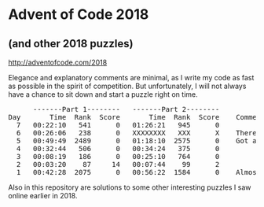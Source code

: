 # Advent of Code 2018
## (and other 2018 puzzles)
http://adventofcode.com/2018

Elegance and explanatory comments are minimal, as I write my code as fast as possible in the spirit of competition. But unfortunately, I will not always have a chance to sit down and start a puzzle right on time.

<pre>      <span>-------Part 1--------</span>   <span>-------Part 2--------</span>
Day   <span>    Time  Rank  Score</span>   <span>    Time  Rank  Score</span> <span>   Comments </span>
  7   00:22:10   541      0   01:26:21   945      0  
  6   00:26:06   238      0   XXXXXXXX   XXX      X    There was a <a href = "https://twitter.com/ericwastl/status/1070563771339411457">bug in Part 2</a>.
  5   00:49:49  2489      0   01:18:10  2575      0    Got a late start.
  4   00:32:44   506      0   00:34:24   375      0  
  3   00:08:19   186      0   00:25:10   764      0  
  2   00:03:20    87     14   00:07:44    99      2  
  1   00:42:28  2075      0   00:56:22  1584      0    Almost forgot!
</pre>

Also in this repository are solutions to some other interesting puzzles I saw online earlier in 2018.
